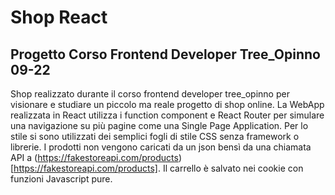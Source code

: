 # Shop React
## Progetto Corso Frontend Developer Tree_Opinno 09-22

Shop realizzato durante il corso frontend developer tree_opinno per visionare e studiare un piccolo ma reale progetto di shop online. 
La WebApp realizzata in React utilizza i function component e React Router per simulare una navigazione su più pagine come una Single Page Application. 
Per lo stile si sono utilizzati dei semplici fogli di stile CSS senza framework o librerie.
I prodotti non vengono caricati da un json bensì da una chiamata API a (https://fakestoreapi.com/products)[https://fakestoreapi.com/products].
Il carrello è salvato nei cookie con funzioni Javascript pure. 

